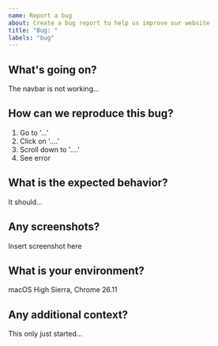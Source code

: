 ```yaml
---
name: Report a bug
about: Create a bug report to help us improve our website
title: "Bug: "
labels: "bug"
---
```


## What's going on?

The navbar is not working...

## How can we reproduce this bug?

1. Go to '...'
2. Click on '....'
3. Scroll down to '....'
4. See error

## What is the expected behavior?

It should...

## Any screenshots?

Insert screenshot here

## What is your environment?

macOS High Sierra, Chrome 26.11

## Any additional context?

This only just started...
